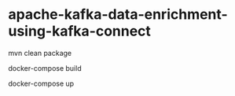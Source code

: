 # apache-kafka-data-enrichment-using-kafka-connect

mvn clean package

<!-- Change Directory To The Relevant Excercise (attempt #1 - #4) -->

docker-compose build

docker-compose up
